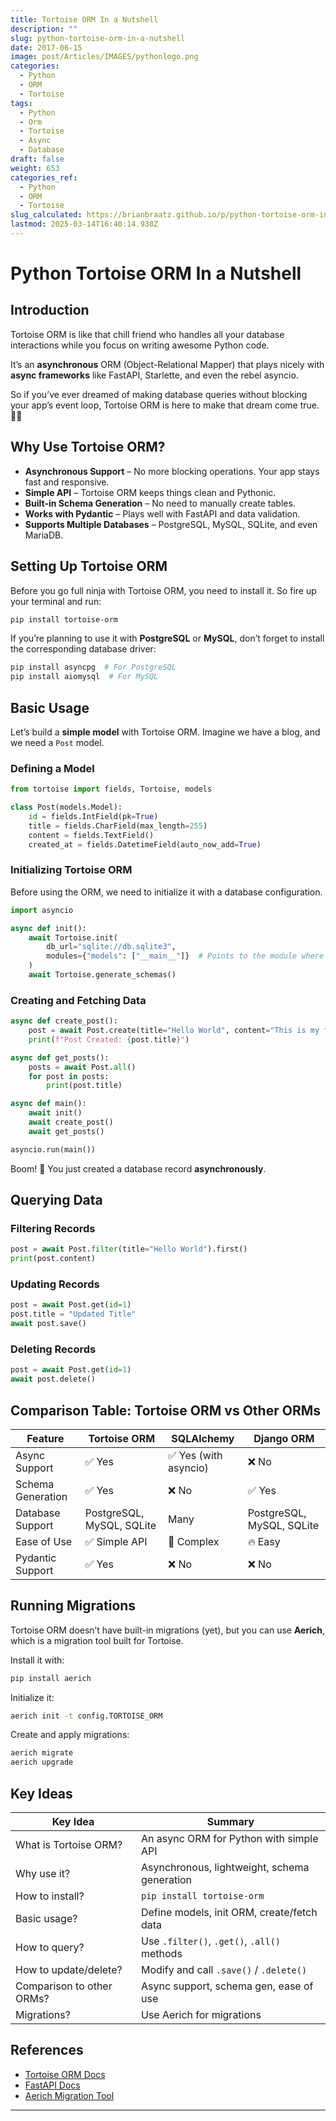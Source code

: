 ```yaml
---
title: Tortoise ORM In a Nutshell
description: ""
slug: python-tortoise-orm-in-a-nutshell
date: 2017-06-15
image: post/Articles/IMAGES/pythonlogo.png
categories:
  - Python
  - ORM
  - Tortoise
tags:
  - Python
  - Orm
  - Tortoise
  - Async
  - Database
draft: false
weight: 653
categories_ref:
  - Python
  - ORM
  - Tortoise
slug_calculated: https://brianbraatz.github.io/p/python-tortoise-orm-in-a-nutshell
lastmod: 2025-03-14T16:40:14.938Z
---
```

# Python Tortoise ORM In a Nutshell

## Introduction

Tortoise ORM is like that chill friend who handles all your database interactions while you focus on writing awesome Python code.

It’s an **asynchronous** ORM (Object-Relational Mapper) that plays nicely with **async frameworks** like FastAPI, Starlette, and even the rebel asyncio.

So if you’ve ever dreamed of making database queries without blocking your app’s event loop, Tortoise ORM is here to make that dream come true. 🐢✨

## Why Use Tortoise ORM?

* **Asynchronous Support** – No more blocking operations. Your app stays fast and responsive.
* **Simple API** – Tortoise ORM keeps things clean and Pythonic.
* **Built-in Schema Generation** – No need to manually create tables.
* **Works with Pydantic** – Plays well with FastAPI and data validation.
* **Supports Multiple Databases** – PostgreSQL, MySQL, SQLite, and even MariaDB.

## Setting Up Tortoise ORM

Before you go full ninja with Tortoise ORM, you need to install it. So fire up your terminal and run:

```sh
pip install tortoise-orm
```

If you’re planning to use it with **PostgreSQL** or **MySQL**, don’t forget to install the corresponding database driver:

```sh
pip install asyncpg  # For PostgreSQL
pip install aiomysql  # For MySQL
```

## Basic Usage

Let’s build a **simple model** with Tortoise ORM. Imagine we have a blog, and we need a `Post` model.

### Defining a Model

```python
from tortoise import fields, Tortoise, models

class Post(models.Model):
    id = fields.IntField(pk=True)
    title = fields.CharField(max_length=255)
    content = fields.TextField()
    created_at = fields.DatetimeField(auto_now_add=True)
```

### Initializing Tortoise ORM

Before using the ORM, we need to initialize it with a database configuration.

```python
import asyncio

async def init():
    await Tortoise.init(
        db_url="sqlite://db.sqlite3",
        modules={"models": ["__main__"]}  # Points to the module where our models are defined
    )
    await Tortoise.generate_schemas()
```

### Creating and Fetching Data

```python
async def create_post():
    post = await Post.create(title="Hello World", content="This is my first post!")
    print(f"Post Created: {post.title}")

async def get_posts():
    posts = await Post.all()
    for post in posts:
        print(post.title)

async def main():
    await init()
    await create_post()
    await get_posts()

asyncio.run(main())
```

Boom! 🎉 You just created a database record **asynchronously**.

## Querying Data

### Filtering Records

```python
post = await Post.filter(title="Hello World").first()
print(post.content)
```

### Updating Records

```python
post = await Post.get(id=1)
post.title = "Updated Title"
await post.save()
```

### Deleting Records

```python
post = await Post.get(id=1)
await post.delete()
```

## Comparison Table: Tortoise ORM vs Other ORMs

| Feature           | Tortoise ORM              | SQLAlchemy           | Django ORM                |
| ----------------- | ------------------------- | -------------------- | ------------------------- |
| Async Support     | ✅ Yes                     | ✅ Yes (with asyncio) | ❌ No                      |
| Schema Generation | ✅ Yes                     | ❌ No                 | ✅ Yes                     |
| Database Support  | PostgreSQL, MySQL, SQLite | Many                 | PostgreSQL, MySQL, SQLite |
| Ease of Use       | ✅ Simple API              | 🔧 Complex           | 🔥 Easy                   |
| Pydantic Support  | ✅ Yes                     | ❌ No                 | ❌ No                      |

## Running Migrations

Tortoise ORM doesn’t have built-in migrations (yet), but you can use **Aerich**, which is a migration tool built for Tortoise.

Install it with:

```sh
pip install aerich
```

Initialize it:

```sh
aerich init -t config.TORTOISE_ORM
```

Create and apply migrations:

```sh
aerich migrate
aerich upgrade
```

<!-- ## Conclusion

Tortoise ORM is a fantastic choice if you’re working on an **async project** and need a **lightweight, easy-to-use** ORM.

It’s perfect for **FastAPI, Starlette, and any asyncio-based app**.

If you love async programming and hate blocking calls, Tortoise ORM might just become your new best friend. 🐢🚀 -->

## Key Ideas

| Key Idea                  | Summary                                      |
| ------------------------- | -------------------------------------------- |
| What is Tortoise ORM?     | An async ORM for Python with simple API      |
| Why use it?               | Asynchronous, lightweight, schema generation |
| How to install?           | `pip install tortoise-orm`                   |
| Basic usage?              | Define models, init ORM, create/fetch data   |
| How to query?             | Use `.filter()`, `.get()`, `.all()` methods  |
| How to update/delete?     | Modify and call `.save()` / `.delete()`      |
| Comparison to other ORMs? | Async support, schema gen, ease of use       |
| Migrations?               | Use Aerich for migrations                    |

## References

* [Tortoise ORM Docs](https://tortoise-orm.readthedocs.io/)
* [FastAPI Docs](https://fastapi.tiangolo.com/)
* [Aerich Migration Tool](https://github.com/tortoise/aerich)

***
